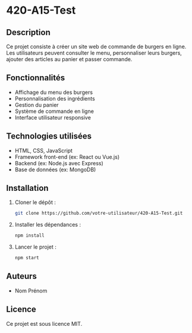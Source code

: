 # 420-A15-Test
## Description

Ce projet consiste à créer un site web de commande de burgers en ligne. Les utilisateurs peuvent consulter le menu, personnaliser leurs burgers, ajouter des articles au panier et passer commande.

## Fonctionnalités

- Affichage du menu des burgers
- Personnalisation des ingrédients
- Gestion du panier
- Système de commande en ligne
- Interface utilisateur responsive

## Technologies utilisées

- HTML, CSS, JavaScript
- Framework front-end (ex: React ou Vue.js)
- Backend (ex: Node.js avec Express)
- Base de données (ex: MongoDB)

## Installation

1. Cloner le dépôt :
    ```bash
    git clone https://github.com/votre-utilisateur/420-A15-Test.git
    ```
2. Installer les dépendances :
    ```bash
    npm install
    ```
3. Lancer le projet :
    ```bash
    npm start
    ```

## Auteurs

- Nom Prénom

## Licence

Ce projet est sous licence MIT.